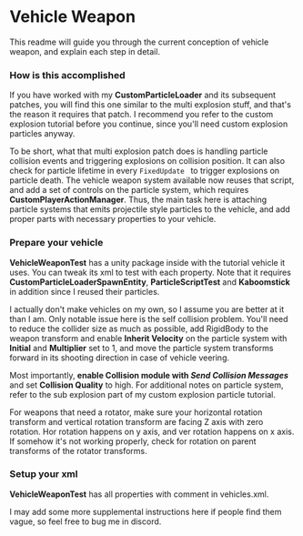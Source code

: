 # Vehicle Weapon

This readme will guide you through the current conception of vehicle weapon, and explain each step in detail.

### How is this accomplished

If you have worked with my **CustomParticleLoader** and its subsequent patches, you will find this one similar to the multi explosion stuff, and that's the reason it requires that patch. I recommend you refer to the custom explosion tutorial before you continue, since you'll need custom explosion particles anyway.

To be short, what that multi explosion patch does is handling particle collision events and triggering explosions on collision position. It can also check for particle lifetime in every `FixedUpdate ` to trigger explosions on particle death. The vehicle weapon system available now reuses that script, and add a set of controls on the particle system, which requires **CustomPlayerActionManager**. Thus, the main task here is attaching particle systems that emits projectile style particles to the vehicle, and add proper parts with necessary properties to your vehicle.

### Prepare your vehicle

**VehicleWeaponTest** has a unity package inside with the tutorial vehicle it uses. You can tweak its xml to test with each property. Note that it requires **CustomParticleLoaderSpawnEntity**, **ParticleScriptTest** and **Kaboomstick** in addition since I reused their particles.

I actually don't make vehicles on my own, so I assume you are better at it than I am. Only notable issue here is the self collision problem. You'll need to reduce the collider size as much as possible, add RigidBody to the weapon transform and enable **Inherit Velocity** on the particle system with **Initial** and **Multiplier** set to 1, and move the particle system transforms forward in its shooting direction in case of vehicle veering.

Most importantly, **enable Collision module with *Send Collision Messages*** and set **Collision Quality** to high. For additional notes on particle system, refer to the sub explosion part of my custom explosion particle tutorial.

For weapons that need a rotator, make sure your horizontal rotation transform and vertical rotation transform are facing Z axis with zero rotation. Hor rotation happens on y axis, and ver rotation happens on x axis. If somehow it's not working properly, check for rotation on parent transforms of the rotator transforms.

### Setup your xml

**VehicleWeaponTest** has all properties with comment in vehicles.xml.

I may add some more supplemental instructions here if people find them vague, so feel free to bug me in discord.



